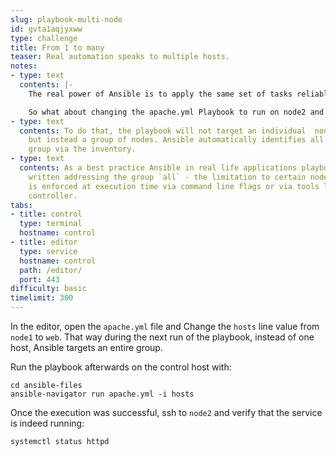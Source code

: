 ```yaml
---
slug: playbook-multi-node
id: gvta1aqjyxww
type: challenge
title: From 1 to many
teaser: Real automation speaks to multiple hosts.
notes:
- type: text
  contents: |-
    The real power of Ansible is to apply the same set of tasks reliably to many hosts.

    So what about changing the apache.yml Playbook to run on node2 and node3?
- type: text
  contents: To do that, the playbook will not target an individual  node in the future,
    but instead a group of nodes. Ansible automatically identifies all hosts in the
    group via the inventory.
- type: text
  contents: As a best practice Ansible in real life applications playbooks are usually
    written addressing the group `all` - the limitation to certain nodes or groups
    is enforced at execution time via command line flags or via tools like Ansible
    controller.
tabs:
- title: control
  type: terminal
  hostname: control
- title: editor
  type: service
  hostname: control
  path: /editor/
  port: 443
difficulty: basic
timelimit: 300
---
```

In the editor, open the `apache.yml` file and Change the `hosts` line value from `node1` to `web`. That way during the next run of the playbook, instead of one host, Ansible targets an entire group.

Run the playbook afterwards on the control host with:

```
cd ansible-files
ansible-navigator run apache.yml -i hosts
```

Once the execution was successful, ssh to `node2` and verify that the service is indeed running:

```
systemctl status httpd
```
